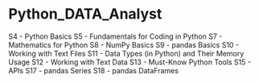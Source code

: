 # Python_DATA_Analyst
S4 - Python Basics  S5 - Fundamentals for Coding in Python  S7 - Mathematics for Python  S8 - NumPy Basics  S9 - pandas Basics S10 - Working with Text Files  S11 - Data Types (in Python) and Their Memory Usage  S12 - Working with Text Data  S13 - Must-Know Python Tools  S15 - APIs  S17 - pandas Series  S18 - pandas DataFrames 
